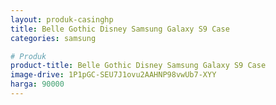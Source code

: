 ```yaml
---
layout: produk-casinghp
title: Belle Gothic Disney Samsung Galaxy S9 Case
categories: samsung

# Produk
product-title: Belle Gothic Disney Samsung Galaxy S9 Case
image-drive: 1P1pGC-SEU7J1ovu2AAHNP98vwUb7-XYY
harga: 90000
---
```

